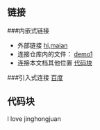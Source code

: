 ## 链接


###内嵌式链接
- 外部链接
[hi,maian](https://www.baidu.com)
- 连接仓库内的文件：
[demo1](README.md)
- 连接本文档其他位置
[代码块](practice.md#代码块)

###引入式连接
[百度]

## 代码块

[百度]:https://www.baidu.com
l love jinghongjuan
